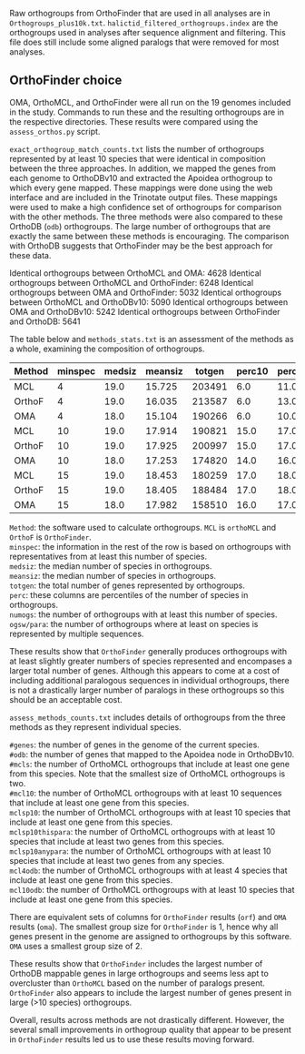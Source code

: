 Raw orthogroups from OrthoFinder that are used in all analyses are in `Orthogroups_plus10k.txt`. `halictid_filtered_orthogroups.index` are the orthogroups used in analyses after sequence alignment and filtering. This file does still include some aligned paralogs that were removed for most analyses.

## OrthoFinder choice

OMA, OrthoMCL, and OrthoFinder were all run on the 19 genomes included in the study. Commands to run these and the resulting orthogroups are in the respective directories. These results were compared using the ```assess_orthos.py``` script. 

```exact_orthogroup_match_counts.txt``` lists the number of orthogroups represented by at least 10 species that were identical in composition between the three approaches. In addition, we mapped the genes from each genome to OrthoDBv10 and extracted the Apoidea orthogroup to which every gene mapped. These mappings were done using the web interface and are included in the Trinotate output files. These mappings were used to make a high confidence set of orthogroups for comparison with the other methods. The three methods were also compared to these OrthoDB (```odb```) orthogroups. The large number of orthogroups that are exactly the same between these methods is encouraging. The comparison with OrthoDB suggests that OrthoFinder may be the best approach for these data.

Identical orthogroups between OrthoMCL and OMA: 4628
Identical orthogroups between OrthoMCL and OrthoFinder: 6248
Identical orthogroups between OMA and OrthoFinder: 5032
Identical orthogroups between OrthoMCL and OrthoDBv10: 5090
Identical orthogroups between OMA and OrthoDBv10: 5242
Identical orthogroups between OrthoFinder and OrthoDB: 5641

The table below and ```methods_stats.txt``` is an assessment of the methods as a whole, examining the composition of orthogroups.

Method|	minspec|medsiz|	meansiz|totgen|	perc10|	perc20|	perc30|	perc40|	perc50|	numogs|	ogsw/para|
------|--------|------|--------|------|-------|-------|-------|-------|-------|-------|----------|
MCL|	4|	19.0|	15.725|	203491|	6.0|	11.0|	16.0|	18.0|	19.0|	11258|	3018|
OrthoF|	4|	19.0|	16.035|	213587|	6.0|	13.0|	17.0|	18.0|	19.0|	11796|	3324|
OMA|	4|	18.0|	15.104|	190266|	6.0|	10.0|	15.0|	17.0|	18.0|	12125|	1377|
MCL|	10|	19.0|	17.914|	190821|	15.0|	17.0|	18.0|	19.0|	19.0|	9231|	2678|
OrthoF|	10|	19.0|	17.925|	200997|	15.0|	17.0|	18.0|	19.0|	19.0|	9957|	2973|
OMA|	10|	18.0|	17.253|	174820|	14.0|	16.0|	17.0|	18.0|	18.0|	9846|	1069|
MCL|	15|	19.0|	18.453|	180259|	17.0|	18.0|	18.0|	19.0|	19.0|	8452|	2480|
OrthoF|	15|	19.0|	18.405|	188484|	17.0|	18.0|	18.0|	19.0|	19.0|	9190|	2731|
OMA|	15|	18.0|	17.982|	158510|	16.0|	17.0|	18.0|	18.0|	18.0|	8594|	874|


```Method```: the software used to calculate orthogroups. ```MCL``` is ```orthoMCL``` and ```OrthoF``` is ```OrthoFinder```.  
```minspec```: the information in the rest of the row is based on orthogroups with representatives from at least this number of species.  
```medsiz```: the median number of species in orthogroups.  
```meansiz```: the median number of species in orthogroups.  
```totgen```: the total number of genes represented by orthogroups.  
```perc```: these columns are percentiles of the number of species in orthogroups.  
```numogs```: the number of orthogroups with at least this number of species.  
```ogsw/para```: the number of orthogroups where at least on species is represented by multiple sequences.  

These results show that ```OrthoFinder``` generally produces orthogroups with at least slightly greater numbers of species represented and encompases a larger total number of genes. Although this appears to come at a cost of including additional paralogous sequences in individual orthogroups, there is not a drastically larger number of paralogs in these orthogroups so this should be an acceptable cost.

```assess_methods_counts.txt``` includes details of orthogroups from the three methods as they represent individual species.  

```#genes```: the number of genes in the genome of the current species.  
```#odb```: the number of genes that mapped to the Apoidea node in OrthoDBv10.  
```#mcls```: the number of OrthoMCL orthogroups that include at least one gene from this species. Note that the smallest size of OrthoMCL orthogroups is two.  
```#mcl10```: the number of OrthoMCL orthogroups with at least 10 sequences that include at least one gene from this species.   
```mclsp10```: the number of OrthoMCL orthogroups with at least 10 species that include at least one gene from this species.  
```mclsp10thispara```: the number of OrthoMCL orthogroups with at least 10 species that include at least two genes from this species.  
```mclsp10anypara```: the number of OrthoMCL orthogroups with at least 10 species that include at least two genes from any species.  
```mcl4odb```: the number of OrthoMCL orthogroups with at least 4 species that include at least one gene from this species.  
```mcl10odb```: the number of OrthoMCL orthogroups with at least 10 species that include at least one gene from this species.  

There are equivalent sets of columns for ```OrthoFinder``` results (```orf```) and ```OMA``` results (```oma```). The smallest group size for ```OrthoFinder``` is 1, hence why all genes present in the genome are assigned to orthogroups by this software. ```OMA``` uses a smallest group size of 2.

These results show that ```OrthoFinder``` includes the largest number of OrthoDB mappable genes in large orthogroups and seems less apt to overcluster than ```OrthoMCL``` based on the number of paralogs present. ```OrthoFinder``` also appears to include the largest number of genes present in large (>10 species) orthogroups.

Overall, results across methods are not drastically different. However, the several small improvements in orthogroup quality that appear to be present in ```OrthoFinder``` results led us to use these results moving forward.